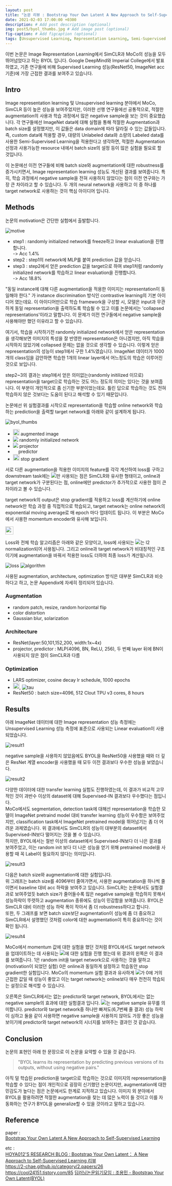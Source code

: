 ```yaml
---
layout: post
title: "논문 리뷰 : Bootstrap Your Own Latent A New Approach to Self-Supervised Learning"
date: 2021-02-03 17:00:00 +0300
description: # Add post description (optional)
img: post5/byol_thumbs.jpg # Add image post (optional)
fig-caption: # Add figcaption (optional)
tags: [Unsupervised Learning, Representation Learning, Semi-Supervised Learning]
---
```

이번 논문은 Image Representation Learning에서 SimCLR과 MoCo의 성능을 모두 뛰어넘었다고 하는 BYOL 입니다. Google DeepMind와 Imperial College에서 발표하였고, 기존 연구들에 비해 Supervised Learning 성능(ResNet50, ImageNet acc 기준)에 가장 근접한 결과를 보여주고 있습니다. 


## Intro 
 Image representation learning 및 Unsupervised learning 분야에서 MoCo, SimCLR 등이 높은 성능을 보여주었지만, 이러한 선행 연구들에선 공통적으로, 적절한 augmentation의 사용과 학습 과정에서 많은 negative sample을 보는 것이 중요했습니다. 각 연구들에선 ImageNet data에 대해 실험을 통해 적절한 Augmentation과 batch size를 설정했지만, 이 값들은 data domain에 따라 달라질 수 있는 값들입니다. 즉, custom data에 적용할 경우, 대량의 Unlabeled data와 소량의 Labeled data를 사용한 Semi-Supervised Learning을 적용한다고 생각하면, 적절한 Augmentation 선정과 사용가능한 resource 내에서 batch size의 설정 등이 많은 실험을 필요로 할 것입니다.   

 이 논문에선 이전 연구들에 비해 batch size와 augmentation에 대한 robustness를 증가시키면서, Image representation learning 성능도 개선된 결과를 보여줍니다. 특히, 학습 과정에서 negative sample을 전혀 사용하지 않았다는 점이 이전 연구와는 가장 큰 차이라고 할 수 있습니다. 두 개의 neural network을 사용하고 이 중 하나를 target network로 사용하는 것이 핵심 아이디어 입니다.


## Methods
논문의 motivation은 간단한 실험에서 출발합니다. 

![motive]({{site.baseurl}}/assets/img/post5/motive.jpg)

* step1 : randomly initialized network를 freeze하고 linear evaluation을 진행합니다.  
-> Acc 1.4%
* step2 : step1의 network에 MLP를 붙여 prediction 값을 얻습니다.
* step3 : step2에서 얻은 prediction 값을 target으로 하여 step1처럼 randomly initialized network를 학습하고 linear evaluation을 진행합니다.   
-> Acc 18.8%

"동일 instance에 대해 다른 augmentation을 적용한 이미지는 representation이 동일해야 한다." 가 instance discrimination 방식인 contrastive learning의 기본 아이디어 였는데요. 이 아이디어만으로 학습 framework을 구성할 시, 모델은 input과 무관하게 동일 representation을 출력하도록 학습될 수 있고 이를 논문에서는 'collapsed representations'이라고 말합니다. 이 문제가 이전 연구들에서 negative sample을 사용해야만 했던 이유라고 할 수 있습니다.

여기서, 학습을 시작하기전 randomly initialized network에서 얻은 representation을 생각해보면 이미지의 특성을 잘 반영한 representation은 아니겠지만, 아직 학습을 시작하지 않았기에 collapsed 문제는 없을 것으로 생각할 수 있습니다. 이렇게 얻은 representation의 성능이 step1에서 구한 1.4%였습니다. ImageNet 데이터가 1000개의 class임을 감안하면 학습한 1개의 linear layer에서 어느정도의 학습은 이루어진 것으로 보입니다.

step2~3의 결과는 step1에서 얻은 의미없는(randomly initilized 이므로) representation을 target으로 학습하는 것도 어느 정도의 의미는 있다는 것을 보여줍니다. 이 부분이 개인적으로 좀 신기한 부분이었는데요. 틀린 답으로 학습하는 것도 전혀 학습하지 않은 것보다는 도움이 된다고 해석할 수 있기 때문입니다.

논문에선 위 실험결과를 시작으로 representation을 학습할 online network와 학습하는 prediction을 출력할 target network를 아래와 같이 설계하게 됩니다.

![byol_thumbs]({{site.baseurl}}/assets/img/post5/byol_thumbs.jpg)

* <img src="https://latex.codecogs.com/svg.latex?\; v, v' : " height=20/> augmented image
* <img src="https://latex.codecogs.com/svg.latex?\; f_{\theta}, f_{\xi} :" wdith=20/> randomly initialized network
* <img src="https://latex.codecogs.com/svg.latex?\; g_{\theta}, g_{\xi} :" wdith=20/> projector
* <img src="https://latex.codecogs.com/svg.latex?\; q_{\theta} : " height=13/> predictor
* <img src="https://latex.codecogs.com/svg.latex?\; sg(z'_{\xi}) : " height=20/> stop gradient

서로 다른 augmentation을 적용한 이미지의 feature를 각각 계산하여 loss를 구하고 downstream task에는 <img src="https://latex.codecogs.com/svg.latex?\; y_{\theta}"/>만 사용되는 점은 SimCLR와 유사한 형태이고, online과 target network가 구분된다는 점, online에만 predictor가 추가적으로 사용한 점이 큰 차이라고 볼 수 있습니다. 

target network의 output은 stop gradient를 적용하고 loss를 계산하기에 online network만 학습 과정 중 직접적으로 학습되고, target network는 online network의 exponential moving average로 매 epoch 마다 업데이트 됩니다. 이 부분은 MoCo에서 사용한 momentum encoder와 유사해 보입니다.

<img src="https://latex.codecogs.com/svg.latex?\; \xi \leftarrow \tau \xi + (1-\tau)\theta " height=25/>

Loss와 전체 학습 알고리즘은 아래와 같은 모양이고, loss에 사용되는 <img src="https://latex.codecogs.com/svg.latex?\; q_{\theta}(z_{\theta}), z'_{\xi} "/>는 l2 normalization되어 사용됩니다. 그리고 online과 target network가 비대칭적인 구조이기에 augmentation을 바꿔서 적용한 loss도 더하여 최종 loss가 계산됩니다.

![loss]({{site.baseurl}}/assets/img/post5/loss.jpg)
![algorithm]({{site.baseurl}}/assets/img/post5/algorithm.jpg)

사용된 augmentation, architecture, optimization 방식은 대부분 SimCLR과 비슷하다고 하고, 논문 Appendix에 자세히 정리되어 있습니다.

### Augmentation
* random patch, resize, random horizontal flip
* color distortion
* Gaussian blur, solarization

### Architecture
* ResNet(layer:50,101,152,200, width:1x~4x)
* projector, predictor : MLP(4096, BN, ReLU, 256), 두 번째 layer 뒤에 BN이 사용되지 않은 점이 SimCLR과 다름

### Optimization
* LARS optimizer, cosine decay lr schedule, 1000 epochs
* <img src="https://latex.codecogs.com/svg.latex?\; \tau_{base}=0.996  " height=20/>, ![tau]({{site.baseurl}}/assets/img/post5/tau.jpg)
* ResNet50 : batch size=4096, 512 Clout TPU v3 cores, 8 hours


## Results
아래 ImageNet 데이터에 대한 Image representation 성능 측정에는 Unsupervised Learning 성능 측정에 표준으로 사용되는 Linear evaluation이 사용되었습니다.

![result1]({{site.baseurl}}/assets/img/post5/result1.jpg)

negative sample을 사용하지 않았음에도 BYOL을 ResNet50을 사용했을 때와 더 깊은 ResNet 계열 encoder을 사용했을 때 모두 이전 결과보다 우수한 성능을 보였습니다.

![result2]({{site.baseurl}}/assets/img/post5/result2.jpg)

다양한 데이터에 대한 transfer learning 실험도 진행하였는데, 이 결과가 비교적 고무적인 것이 과반수 이상의 dataset에 대해 Supervised-IN 결과보다 우수했다는 점입니다.  
MoCo에서도 segmentation, detection task에 대해선 representation을 학습한 모델이 ImageNet pretraind model 대비 transfer learning 성능이 우수함은 보여주었지만, classification task에서 ImageNet pretrained model을 뛰어넘기는 좀 더 어려운 과제였습니다. 위 결과에서도 SimCLR의 성능이 대부분의 dataset에서 Supervised-IN보다 떨어지는 것을 볼 수 있습니다.  
하지만, BYOL에서는 절반 이상의 dataset에서 Supervised-IN보다 더 나은 결과를 보여주었고, 이는 random init 보다 더 나은 성능을 얻기 위해 pretrained model을 사용할 때 꼭 Label이 필요하지 않다는 의미입니다.

![result3]({{site.baseurl}}/assets/img/post5/result3.jpg)

다음은 batch size와 augmentation에 대한 실험입니다.  
위 그래프는 batch size를 4096부터 줄여가면서, 사용한 augmentation을 하나씩 줄이면서 baseline 대비 acc 하락을 보여주고 있습니다. SimCLR는 논문에서도 실험결과로 보여주었듯 batch size가 줄어들수록 많은 negative sample을 학습하지 못해서 성능하락이 뚜렷하고 augmentation 종류에도 성능이 민감함을 보여줍니다. BYOL은 SimCLR 대비 이러한 성능 하락 폭이 작아서 좀 더 robustness하다고 합니다.  
또한, 두 그래프를 보면 batch size보단 augmentation이 성능에 좀 더 중요하고 SimCLR에서 설명했던 것처럼 color에 대한 augmentation이 특히 중요하다는 것이 확인 됩니다.

![result4]({{site.baseurl}}/assets/img/post5/result4.jpg)

MoCo에서 momentum 값에 대한 실험을 했던 것처럼 BYOL에서도 target network을 업데이트하는 데 사용되는 <img src="https://latex.codecogs.com/svg.latex?\; \tau_{base}" />에 대한 실험을 진행 했는데 위 결과의 왼쪽은 이 결과를 보여줍니다. 1은 random init을 target network으로 사용하는 것을 말하고(motivation이 되었던 실험) 0은 online과 동일하게 설정하고 학습동안 stop gradient한 실험입니다. MoCo의 momentum 실험 결과과 유사하게 <img src="https://latex.codecogs.com/svg.latex?\; \tau_{base}" />가 0에 거의 근접한 값일 때 성능이 좋았고 이는 target network는 online보다 매우 천천히 학습되는 설정으로 해석할 수 있습니다.  

오른쪽은 SimCLR에서는 없는 predictor와 target network, BYOL에서는 없는 negative sample의 효과에 대한 실험결과 입니다. <img src="https://latex.codecogs.com/svg.latex?\; \beta" />는 negative sample 유무를 의미합니다. predictor와 target network중 하나만 빠져도(6,7번째 줄 결과) 성능 하락이 심하고 둘을 같이 사용하면 negative sample을 사용하지 않아도 가장 좋은 성능을 보이기에 predictor와 target network의 시너지를 보여주는 결과인 것 같습니다.


## Conclusion
논문의 표현인 아래 한 문장으로 이 논문을 요약할 수 있을 것 같습니다.
> "BYOL learns its representation by predicting previous versions of its outputs, without using negative pairs."

아직 덜 학습된 prediction을 target으로 학습하는 것으로 이미지의 representation을 학습할 수 있다는 점이 개인적으로 굉장히 신기했던 논문이지만, augmentation에 대한 민감도가 높다는 점은 논문에서도 한계로 지적하고 있습니다. 이미지 외 분야에서 BYOL을 활용하려면 적절한 augmentation을 찾는 데 많은 노력이 들 것이고 이를 자동화하는 연구가 BYOL을 generalize할 수 있을 것이라고 말하고 있습니다. 


## Reference 
paper :  
<a href="https://arxiv.org/abs/2006.07733​">Bootstrap Your Own Latent A New Approach to Self-Supervised Learning</a>

etc :   
<a href="https://hoya012.github.io/blog/byol/">HOYA012'S RESEARCH BLOG : Bootstrap Your Own Latent： A New Approach to Self-Supervised Learning 리뷰</a>  
<a href="https://2-chae.github.io/category/2.papers/26">https://2-chae.github.io/category/2.papers/26</a>  
<a href="https://cool24151.tistory.com/85">https://cool24151.tistory.com/85</a> 
<a href="https://www.youtube.com/watch?v=BuyWUSPJicM">딥러닝논문읽기모임 : 조용민 - Bootstrap Your Own Latent(BYOL)</a> 
  







